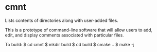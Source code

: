# cmnt
Lists contents of directories along with user-added files.

This is a prototype of command-line software that will allow users to
add, edit, and display comments associated with particular files.

To build:
$ cd cmnt
$ mkdir build
$ cd build
$ cmake ..
$ make -j
